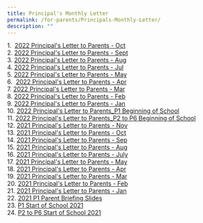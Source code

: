 ```yaml
---
title: Principal's Monthly Letter
permalink: /for-parents/Principals-Monthly-Letter/
description: ""
---
```

1.  [2022 Principal's Letter to Parents - Oct](/files/For%20Parents/Principal's%20Monthly%20Letter/Principals%20Letter%20Oct22.pdf)  
2. [2022 Principal's Letter to Parents - Sept](/files/For%20Parents/Principal's%20Monthly%20Letter/Principals%20Letter%20Sep22.pdf)  
3. [2022 Principal's Letter to Parents - Aug](/files/For%20Parents/Principal's%20Monthly%20Letter/Principals%20Letter%20Aug22.pdf)  
4. [2022 Principal's Letter to Parents - Jul](/files/For%20Parents/Principal's%20Monthly%20Letter/Principals%20Letter%20Jul22.pdf)  
5. [2022 Principal's Letter to Parents - May](/files/For%20Parents/Principal's%20Monthly%20Letter/Principals%20Letter%20May22.pdf)  
6.  [2022 Principal's Letter to Parents - Apr](/files/For%20Parents/Principal's%20Monthly%20Letter/Principals%20Letter%20Apr22.pdf)  
7. [2022 Principal's Letter to Parents - Mar](/files/For%20Parents/Principal's%20Monthly%20Letter/Principals%20Letter%20Mar22.pdf)  
8. [2022 Principal's Letter to Parents - Feb](/files/For%20Parents/Principal's%20Monthly%20Letter/Principals%20Letter%20Feb22.pdf)   
9. [2022 Principal's Letter to Parents - Jan](/files/For%20Parents/Principal's%20Monthly%20Letter/Principals%20Letter%20Jan22.pdf)  
10. [2022 Principal's Letter to Parents\_P1 Beginning of School](/files/For%20Parents/Principal's%20Monthly%20Letter/Principals%20Letter%20to%20Parents_2022%20P1_Beginning%20of%20School_final.pdf)  
11. [2022 Principal's Letter to Parents\_P2 to P6 Beginning of School](/files/For%20Parents/Principal's%20Monthly%20Letter/Principals%20Letter%20to%20Parents_2022%20P2%20to%20P6_Beginning%20of%20School_final.pdf)  
12. [2021 Principal's Letter to Parents - Nov](/files/For%20Parents/Principal's%20Monthly%20Letter/KPS%20Principals%20Letter%20Nov%202021.pdf)  
13. [2021 Principal's Letter to Parents - Oct](/files/For%20Parents/Principal's%20Monthly%20Letter/KPS%20Principals%20Letter%20Oct%202021.pdf)  
14. [2021 Principal's Letter to Parents - Sep](/files/For%20Parents/Principal's%20Monthly%20Letter/KPS%20Principals%20Letter%20Sep%202021.pdf)  
15. [2021 Principal's Letter to Parents - Aug](/files/For%20Parents/Principal's%20Monthly%20Letter/KPS%20Principals%20Letter_Aug%202021.pdf)  
16. [2021 Principal's Letter to Parents - July](/files/For%20Parents/Principal's%20Monthly%20Letter/KPS%20Principals%20Letter_July%202021.pdf)  
17. [2021 Principal's Letter to Parents - May](/files/For%20Parents/Principal's%20Monthly%20Letter/KPS%20Principals%20Letter_May%202021.pdf)  
18. [2021 Principal's Letter to Parents - Apr](/files/For%20Parents/Principal's%20Monthly%20Letter/KPS%20Principals%20Letter_April%202021.pdf)    
19. [2021 Principal's Letter to Parents - Mar](/files/For%20Parents/Principal's%20Monthly%20Letter/KPS%20Principals%20Letter_Mar%202021_final.pdf)  
20. [2021 Principal's Letter to Parents - Feb](/files/For%20Parents/Principal's%20Monthly%20Letter/KPS%20Principals%20Letter_Feb%202021.pdf)  
21. [2021 Principal's Letter to Parents - Jan](/files/For%20Parents/Principal's%20Monthly%20Letter/Principals%20Letter%20to%20Parents_Jan%202021.pdf)  
22. [2021 P1 Parent Briefing Slides](/files/For%20Parents/Principal's%20Monthly%20Letter/P_Briefing_P1_2021_For%20Website.pdf)  
23. [P1 Start of School 2021](/files/For%20Parents/Principal's%20Monthly%20Letter/P1%20Start%20of%20School%202021.pdf)  
24. [P2 to P6 Start of School 2021](/files/For%20Parents/Principal's%20Monthly%20Letter/P2%20to%20P6%20Start%20of%20School%202021.pdf)
